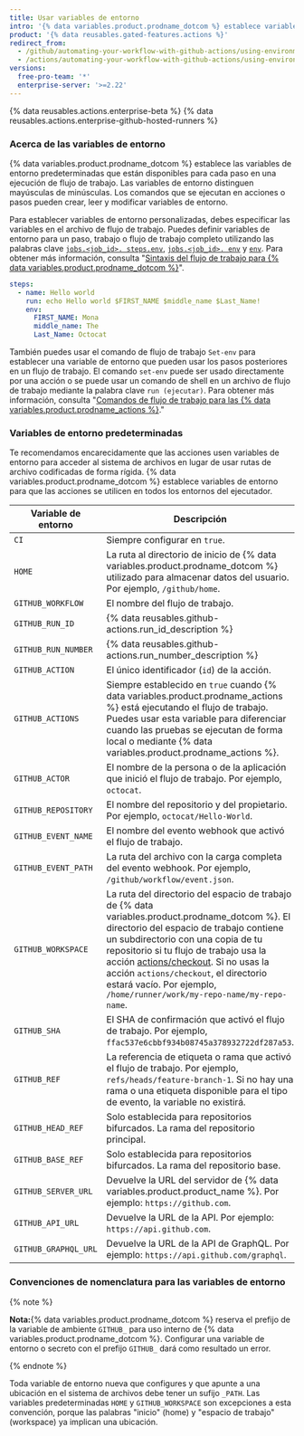 ```yaml
---
title: Usar variables de entorno
intro: '{% data variables.product.prodname_dotcom %} establece variables de entorno predeterminadas para cada ejecución de flujo de trabajo de {% data variables.product.prodname_actions %}. También puedes establecer variables de entorno personalizadas en tu archivo de flujo de trabajo.'
product: '{% data reusables.gated-features.actions %}'
redirect_from:
  - /github/automating-your-workflow-with-github-actions/using-environment-variables
  - /actions/automating-your-workflow-with-github-actions/using-environment-variables
versions:
  free-pro-team: '*'
  enterprise-server: '>=2.22'
---
```


{% data reusables.actions.enterprise-beta %}
{% data reusables.actions.enterprise-github-hosted-runners %}

### Acerca de las variables de entorno

{% data variables.product.prodname_dotcom %} establece las variables de entorno predeterminadas que están disponibles para cada paso en una ejecución de flujo de trabajo. Las variables de entorno distinguen mayúsculas de minúsculas. Los comandos que se ejecutan en acciones o pasos pueden crear, leer y modificar variables de entorno.

Para establecer variables de entorno personalizadas, debes especificar las variables en el archivo de flujo de trabajo. Puedes definir variables de entorno para un paso, trabajo o flujo de trabajo completo utilizando las palabras clave [`jobs.<job_id>. steps.env`](/github/automating-your-workflow-with-github-actions/workflow-syntax-for-github-actions#jobsjob_idstepsenv), [`jobs.<job_id>. env`](/github/automating-your-workflow-with-github-actions/workflow-syntax-for-github-actions#jobsjob_idenv) y [`env`](/github/automating-your-workflow-with-github-actions/workflow-syntax-for-github-actions#env). Para obtener más información, consulta "[Sintaxis del flujo de trabajo para {% data variables.product.prodname_dotcom %}](/articles/workflow-syntax-for-github-actions/#jobsjob_idstepsenv)".

```yaml
steps:
  - name: Hello world
    run: echo Hello world $FIRST_NAME $middle_name $Last_Name!
    env:
      FIRST_NAME: Mona
      middle_name: The
      Last_Name: Octocat
```

También puedes usar el comando de flujo de trabajo `Set-env` para establecer una variable de entorno que pueden usar los pasos posteriores en un flujo de trabajo. El comando `set-env` puede ser usado directamente por una acción o se puede usar un comando de shell en un archivo de flujo de trabajo mediante la palabra clave `run (ejecutar)`. Para obtener más información, consulta "[Comandos de flujo de trabajo para las {% data variables.product.prodname_actions %}](/actions/reference/workflow-commands-for-github-actions/#setting-an-environment-variable)."

### Variables de entorno predeterminadas

Te recomendamos encarecidamente que las acciones usen variables de entorno para acceder al sistema de archivos en lugar de usar rutas de archivo codificadas de forma rígida. {% data variables.product.prodname_dotcom %} establece variables de entorno para que las acciones se utilicen en todos los entornos del ejecutador.

| Variable de entorno  | Descripción                                                                                                                                                                                                                                                                                                                                                                                                                       |
| -------------------- | --------------------------------------------------------------------------------------------------------------------------------------------------------------------------------------------------------------------------------------------------------------------------------------------------------------------------------------------------------------------------------------------------------------------------------- |
| `CI`                 | Siempre configurar en `true`.                                                                                                                                                                                                                                                                                                                                                                                                     |
| `HOME`               | La ruta al directorio de inicio de {% data variables.product.prodname_dotcom %} utilizado para almacenar datos del usuario. Por ejemplo, `/github/home`.                                                                                                                                                                                                                                                                     |
| `GITHUB_WORKFLOW`    | El nombre del flujo de trabajo.                                                                                                                                                                                                                                                                                                                                                                                                   |
| `GITHUB_RUN_ID`      | {% data reusables.github-actions.run_id_description %}                                                                                                                                                                                                                                                                                                                                                                     |
| `GITHUB_RUN_NUMBER`  | {% data reusables.github-actions.run_number_description %}                                                                                                                                                                                                                                                                                                                                                                 |
| `GITHUB_ACTION`      | El único identificador (`id`) de la acción.                                                                                                                                                                                                                                                                                                                                                                                       |
| `GITHUB_ACTIONS`     | Siempre establecido en `true` cuando {% data variables.product.prodname_actions %} está ejecutando el flujo de trabajo. Puedes usar esta variable para diferenciar cuando las pruebas se ejecutan de forma local o mediante {% data variables.product.prodname_actions %}.                                                                                                                                            |
| `GITHUB_ACTOR`       | El nombre de la persona o de la aplicación que inició el flujo de trabajo. Por ejemplo, `octocat`.                                                                                                                                                                                                                                                                                                                                |
| `GITHUB_REPOSITORY`  | El nombre del repositorio y del propietario. Por ejemplo, `octocat/Hello-World`.                                                                                                                                                                                                                                                                                                                                                  |
| `GITHUB_EVENT_NAME`  | El nombre del evento webhook que activó el flujo de trabajo.                                                                                                                                                                                                                                                                                                                                                                      |
| `GITHUB_EVENT_PATH`  | La ruta del archivo con la carga completa del evento webhook. Por ejemplo, `/github/workflow/event.json`.                                                                                                                                                                                                                                                                                                                         |
| `GITHUB_WORKSPACE`   | La ruta del directorio del espacio de trabajo de {% data variables.product.prodname_dotcom %}. El directorio del espacio de trabajo contiene un subdirectorio con una copia de tu repositorio si tu flujo de trabajo usa la acción [actions/checkout](https://github.com/actions/checkout). Si no usas la acción `actions/checkout`, el directorio estará vacío. Por ejemplo, `/home/runner/work/my-repo-name/my-repo-name`. |
| `GITHUB_SHA`         | El SHA de confirmación que activó el flujo de trabajo. Por ejemplo, `ffac537e6cbbf934b08745a378932722df287a53`.                                                                                                                                                                                                                                                                                                                   |
| `GITHUB_REF`         | La referencia de etiqueta o rama que activó el flujo de trabajo. Por ejemplo, `refs/heads/feature-branch-1`. Si no hay una rama o una etiqueta disponible para el tipo de evento, la variable no existirá.                                                                                                                                                                                                                        |
| `GITHUB_HEAD_REF`    | Solo establecida para repositorios bifurcados. La rama del repositorio principal.                                                                                                                                                                                                                                                                                                                                                 |
| `GITHUB_BASE_REF`    | Solo establecida para repositorios bifurcados. La rama del repositorio base.                                                                                                                                                                                                                                                                                                                                                      |
| `GITHUB_SERVER_URL`  | Devuelve la URL del servidor de {% data variables.product.product_name %}. Por ejemplo: `https://github.com`.                                                                                                                                                                                                                                                                                                                |
| `GITHUB_API_URL`     | Devuelve la URL de la API. Por ejemplo: `https://api.github.com`.                                                                                                                                                                                                                                                                                                                                                                 |
| `GITHUB_GRAPHQL_URL` | Devuelve la URL de la API de GraphQL. Por ejemplo: `https://api.github.com/graphql`.                                                                                                                                                                                                                                                                                                                                              |

### Convenciones de nomenclatura para las variables de entorno

{% note %}

**Nota:**{% data variables.product.prodname_dotcom %} reserva el prefijo de la variable de ambiente `GITHUB_` para uso interno de {% data variables.product.prodname_dotcom %}. Configurar una variable de entorno o secreto con el prefijo `GITHUB_` dará como resultado un error.

{% endnote %}

Toda variable de entorno nueva que configures y que apunte a una ubicación en el sistema de archivos debe tener un sufijo `_PATH`. Las variables predeterminadas `HOME` y `GITHUB_WORKSPACE` son excepciones a esta convención, porque las palabras "inicio" (home) y "espacio de trabajo" (workspace) ya implican una ubicación.
